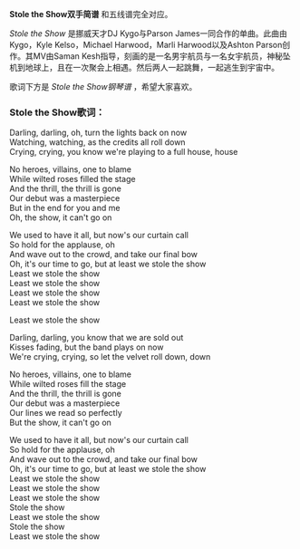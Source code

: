 

**Stole the Show双手简谱** 和五线谱完全对应。

_Stole the Show_ 是挪威天才DJ Kygo与Parson James一同合作的单曲。此曲由Kygo，Kyle Kelso，Michael
Harwood，Marli Harwood以及Ashton Parson创作。其MV由Saman
Kesh指导，刻画的是一名男宇航员与一名女宇航员，神秘坠机到地球上，且在一次聚会上相遇。然后两人一起跳舞，一起逃生到宇宙中。

歌词下方是 _Stole the Show钢琴谱_ ，希望大家喜欢。

### Stole the Show歌词：

Darling, darling, oh, turn the lights back on now  
Watching, watching, as the credits all roll down  
Crying, crying, you know we're playing to a full house, house

No heroes, villains, one to blame  
While wilted roses filled the stage  
And the thrill, the thrill is gone  
Our debut was a masterpiece  
But in the end for you and me  
Oh, the show, it can't go on

We used to have it all, but now's our curtain call  
So hold for the applause, oh  
And wave out to the crowd, and take our final bow  
Oh, it's our time to go, but at least we stole the show  
Least we stole the show  
Least we stole the show  
Least we stole the show  
Least we stole the show

Least we stole the show

Darling, darling, you know that we are sold out  
Kisses fading, but the band plays on now  
We're crying, crying, so let the velvet roll down, down

No heroes, villains, one to blame  
While wilted roses fill the stage  
And the thrill, the thrill is gone  
Our debut was a masterpiece  
Our lines we read so perfectly  
But the show, it can't go on

We used to have it all, but now's our curtain call  
So hold for the applause, oh  
And wave out to the crowd, and take our final bow  
Oh, it's our time to go, but at least we stole the show  
Least we stole the show  
Least we stole the show  
Least we stole the show  
Stole the show  
Least we stole the show  
Stole the show  
Least we stole the show

